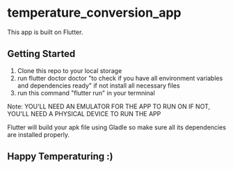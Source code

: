 # temperature_conversion_app

This app is built on Flutter.

## Getting Started

1. Clone this repo to your local storage
2. run flutter doctor doctor "to check if you have all environment variables and dependencies ready" if not install all necessary files
3. run this command "flutter run" in your termninal

Note:
YOU'LL NEED AN EMULATOR FOR THE APP TO RUN ON IF NOT, YOU'LL NEED A PHYSICAL DEVICE TO RUN THE APP

Flutter will build your apk file using Gladle so make sure all its dependencies are installed properly.

## Happy Temperaturing :)
